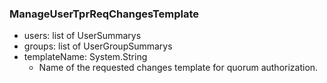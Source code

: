 ### ManageUserTprReqChangesTemplate
- users: list of UserSummarys
- groups: list of UserGroupSummarys
- templateName: System.String
  - Name of the requested changes template for quorum authorization.
